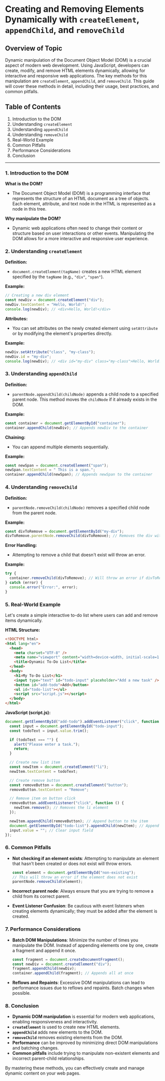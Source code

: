 # Creating and Removing Elements Dynamically with `createElement`, `appendChild`, and `removeChild`

## Overview of Topic

Dynamic manipulation of the Document Object Model (DOM) is a crucial aspect of modern web development. Using JavaScript, developers can create, modify, and remove HTML elements dynamically, allowing for interactive and responsive web applications. The key methods for this manipulation are `createElement`, `appendChild`, and `removeChild`. This guide will cover these methods in detail, including their usage, best practices, and common pitfalls.

## Table of Contents

1. Introduction to the DOM
2. Understanding `createElement`
3. Understanding `appendChild`
4. Understanding `removeChild`
5. Real-World Example
6. Common Pitfalls
7. Performance Considerations
8. Conclusion

---

### 1. Introduction to the DOM

**What is the DOM?**

- The Document Object Model (DOM) is a programming interface that represents the structure of an HTML document as a tree of objects. Each element, attribute, and text node in the HTML is represented as a node in this tree.

**Why manipulate the DOM?**

- Dynamic web applications often need to change their content or structure based on user interactions or other events. Manipulating the DOM allows for a more interactive and responsive user experience.

### 2. Understanding `createElement`

**Definition:**

- `document.createElement(tagName)` creates a new HTML element specified by the `tagName` (e.g., `"div"`, `"span"`).

**Example:**

```javascript
// Creating a new div element
const newDiv = document.createElement("div");
newDiv.textContent = "Hello, World!";
console.log(newDiv); // <div>Hello, World!</div>
```

**Attributes:**

- You can set attributes on the newly created element using `setAttribute` or by modifying the element's properties directly.

**Example:**

```javascript
newDiv.setAttribute("class", "my-class");
newDiv.id = "my-div";
console.log(newDiv); // <div id="my-div" class="my-class">Hello, World!</div>
```

### 3. Understanding `appendChild`

**Definition:**

- `parentNode.appendChild(childNode)` appends a child node to a specified parent node. This method moves the `childNode` if it already exists in the DOM.

**Example:**

```javascript
const container = document.getElementById("container");
container.appendChild(newDiv); // Appends newDiv to the container
```

**Chaining:**

- You can append multiple elements sequentially.

**Example:**

```javascript
const newSpan = document.createElement("span");
newSpan.textContent = " This is a span.";
container.appendChild(newSpan); // Appends newSpan to the container
```

### 4. Understanding `removeChild`

**Definition:**

- `parentNode.removeChild(childNode)` removes a specified child node from the parent node.

**Example:**

```javascript
const divToRemove = document.getElementById("my-div");
divToRemove.parentNode.removeChild(divToRemove); // Removes the div with id "my-div"
```

**Error Handling:**

- Attempting to remove a child that doesn't exist will throw an error.

**Example:**

```javascript
try {
  container.removeChild(divToRemove); // Will throw an error if divToRemove is not a child of container
} catch (error) {
  console.error("Error:", error);
}
```

### 5. Real-World Example

Let's create a simple interactive to-do list where users can add and remove items dynamically.

**HTML Structure:**

```html
<!DOCTYPE html>
<html lang="en">
  <head>
    <meta charset="UTF-8" />
    <meta name="viewport" content="width=device-width, initial-scale=1.0" />
    <title>Dynamic To-Do List</title>
  </head>
  <body>
    <h1>My To-Do List</h1>
    <input type="text" id="todo-input" placeholder="Add a new task" />
    <button id="add-todo">Add</button>
    <ul id="todo-list"></ul>
    <script src="script.js"></script>
  </body>
</html>
```

**JavaScript (script.js):**

```javascript
document.getElementById("add-todo").addEventListener("click", function () {
  const input = document.getElementById("todo-input");
  const todoText = input.value.trim();

  if (todoText === "") {
    alert("Please enter a task.");
    return;
  }

  // Create new list item
  const newItem = document.createElement("li");
  newItem.textContent = todoText;

  // Create remove button
  const removeButton = document.createElement("button");
  removeButton.textContent = "Remove";

  // Remove item on button click
  removeButton.addEventListener("click", function () {
    newItem.remove(); // Removes the li element
  });

  newItem.appendChild(removeButton); // Append button to the item
  document.getElementById("todo-list").appendChild(newItem); // Append item to the list
  input.value = ""; // Clear input field
});
```

### 6. Common Pitfalls

- **Not checking if an element exists**: Attempting to manipulate an element that hasn’t been created or does not exist will throw errors.

  ```javascript
  const element = document.getElementById("non-existing");
  // This will throw an error if the element does not exist
  parentNode.removeChild(element);
  ```

- **Incorrect parent node**: Always ensure that you are trying to remove a child from its correct parent.

- **Event Listener Confusion**: Be cautious with event listeners when creating elements dynamically; they must be added after the element is created.

### 7. Performance Considerations

- **Batch DOM Manipulations**: Minimize the number of times you manipulate the DOM. Instead of appending elements one by one, create a fragment and append it once.

  ```javascript
  const fragment = document.createDocumentFragment();
  const newDiv = document.createElement("div");
  fragment.appendChild(newDiv);
  container.appendChild(fragment); // Appends all at once
  ```

- **Reflows and Repaints**: Excessive DOM manipulations can lead to performance issues due to reflows and repaints. Batch changes when possible.

### 8. Conclusion

- **Dynamic DOM manipulation** is essential for modern web applications, enabling responsiveness and interactivity.
- **`createElement`** is used to create new HTML elements.
- **`appendChild`** adds new elements to the DOM.
- **`removeChild`** removes existing elements from the DOM.
- **Performance** can be improved by minimizing direct DOM manipulations and batching changes.
- **Common pitfalls** include trying to manipulate non-existent elements and incorrect parent-child relationships.

By mastering these methods, you can effectively create and manage dynamic content on your web pages.
